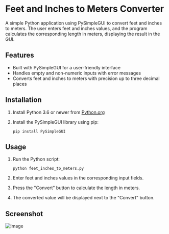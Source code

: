 # Feet and Inches to Meters Converter

A simple Python application using PySimpleGUI to convert feet and inches to meters. The user enters feet and inches values, and the program calculates the corresponding length in meters, displaying the result in the GUI.

## Features

- Built with PySimpleGUI for a user-friendly interface
- Handles empty and non-numeric inputs with error messages
- Converts feet and inches to meters with precision up to three decimal places

## Installation

1. Install Python 3.6 or newer from [Python.org](https://www.python.org/downloads/)
2. Install the PySimpleGUI library using pip:

   ```
   pip install PySimpleGUI
   ```

## Usage

1. Run the Python script:

   ```
   python feet_inches_to_meters.py
   ```

2. Enter feet and inches values in the corresponding input fields.
3. Press the "Convert" button to calculate the length in meters.
4. The converted value will be displayed next to the "Convert" button.

## Screenshot
![image](https://user-images.githubusercontent.com/92830530/236691691-f18b8d57-ad06-4e27-9390-5bb99b9fb9ce.png)

